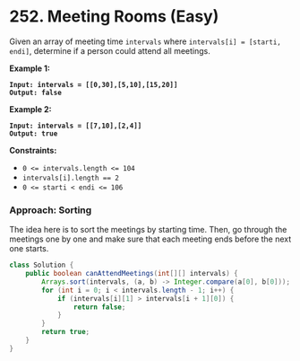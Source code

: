 # 252. Meeting Rooms (Easy)

Given an array of meeting time `intervals` where `intervals[i] = [starti, endi]`, determine if a person could attend all meetings.

**Example 1:**

<pre><code><strong>Input: intervals = [[0,30],[5,10],[15,20]]
</strong><strong>Output: false
</strong></code></pre>

**Example 2:**

<pre><code><strong>Input: intervals = [[7,10],[2,4]]
</strong><strong>Output: true
</strong></code></pre>

**Constraints:**

* `0 <= intervals.length <= 104`
* `intervals[i].length == 2`
* `0 <= starti < endi <= 106`



### Approach: Sorting

The idea here is to sort the meetings by starting time. Then, go through the meetings one by one and make sure that each meeting ends before the next one starts.

```java
class Solution {
    public boolean canAttendMeetings(int[][] intervals) {
        Arrays.sort(intervals, (a, b) -> Integer.compare(a[0], b[0]));
        for (int i = 0; i < intervals.length - 1; i++) {
            if (intervals[i][1] > intervals[i + 1][0]) {
                return false;
            }
        }
        return true;
    }
}
```
